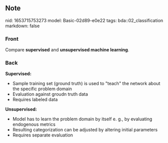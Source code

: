 ## Note
nid: 1653715753273
model: Basic-02d89-e0e22
tags: bda::02_classification
markdown: false

### Front
Compare <b>supervised</b> and <b>unsupervised machine learning</b>.

### Back
<b>Supervised:</b>
<ul>
  <li>Sample training set (ground truth) is used to "teach" the
  network about the specific problem domain
  <li>Evaluation against groudn truth data
  <li>Requires labeled data
</ul><b>Unsupervised:</b>
<ul>
  <li>Model has to learn the problem domain by itself e. g., by
  evaluating endogenous metrics
  <li>Resulting categorization can be adjusted by altering initial
  parameters
  <li>Requires separate evaluation
</ul>
